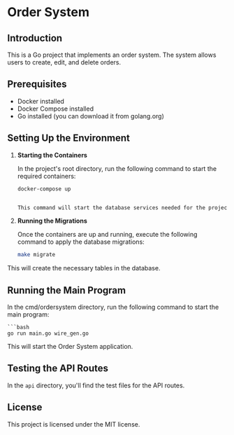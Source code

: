 # Order System

## Introduction

This is a Go project that implements an order system. The system allows users to create, edit, and delete orders.

## Prerequisites

* Docker installed
* Docker Compose installed
* Go installed (you can download it from golang.org)

## Setting Up the Environment

1. **Starting the Containers**

   In the project's root directory, run the following command to start the required containers:

   ```bash
   docker-compose up
   

   This command will start the database services needed for the project.

2. **Running the Migrations**

   Once the containers are up and running, execute the following command to apply the database migrations:

   ```bash
   make migrate

  This will create the necessary tables in the database.

## Running the Main Program

   In the cmd/ordersystem directory, run the following command to start the main program:

    ```bash
    go run main.go wire_gen.go
  
  This will start the Order System application.

## Testing the API Routes

In the `api` directory, you'll find the test files for the API routes.

## License

This project is licensed under the MIT license.
